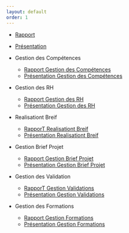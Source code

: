 ```yaml
---
layout: default
order: 1
---
```



- [Rapport](https://solicoders.github.io/soli-lms/documentation/) 
- [Présentation](https://solicoders.github.io/soli-lms/documentation/presentation.html#/) 

- Gestion des Compétences
    - [Rapport Gestion des Compétences](https://solicoders.github.io/soli-lms/documentation/GestionCompetences/)
    - [Présentation Gestion des Compétences](https://solicoders.github.io/soli-lms/documentation/GestionCompetences/presentation.html#/)
  
- Gestion des RH
    - [Rapport Gestion des RH](https://solicoders.github.io/soli-lms/documentation/GestionRH/)
    - [Présentation Gestion des RH](https://solicoders.github.io/soli-lms/documentation/GestionRH/presentation.html#/)
  
- Realisationt Breif
    - [RapporT Realisationt Breif](https://solicoders.github.io/soli-lms/documentation/RealisationtBreif/)
    - [Présentation Realisationt Breif](https://solicoders.github.io/soli-lms/documentation/RealisationtBreif/presentation.html#/)

- Gestion Brief Projet
    - [Rapport Gestion Brief Projet](https://solicoders.github.io/soli-lms/documentation/GestionBriefProjet/)
    - [Présentation Gestion Brief Projet](https://solicoders.github.io/soli-lms/documentation/GestionBriefProjet/presentation.html#/)
  
- Gestion des Validation
    - [RapporT Gestion Validations](https://solicoders.github.io/soli-lms/documentation/GestionValidations/)
    - [Présentation Gestion Validations](https://solicoders.github.io/soli-lms/documentation/GestionValidations/presentation.html#/)


- Gestion des Formations
    - [Rapport Gestion Formations](https://solicoders.github.io/soli-lms/documentation/GestionFormation/)
    - [Présentation Gestion Formations](https://solicoders.github.io/soli-lms/documentation/GestionFormation/presentation.html#/)